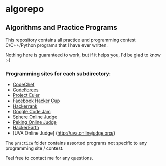 algorepo
========

Algorithms and Practice Programs
--------------------------------

This repository contains all practice and programming contest C/C++/Python programs that I have ever written. 

Nothing here is guaranteed to work, but if it helps you, I'd be glad to know :-)

### Programming sites for each subdirectory:

  * [CodeChef](http://codechef.com)
  * [CodeForces](http://codeforces.com/)
  * [Project Euler](http://projecteuler.net/)
  * [Facebook Hacker Cup](https://www.facebook.com/hackercup)
  * [Hackerrank](http://www.hackerrank.com)
  * [Google Code Jam](https://code.google.com/codejam/)
  * [Sphere Online Judge](http://www.spoj.pl/) 
  * [Peking Online Judge](http://poj.org/)
  * [HackerEarth](http://www.hackerearth.com/)
  * [UVA Online Judge] (http://uva.onlinejudge.org/) 

The `practice` folder contains assorted programs not specific to any programming site / contest.

Feel free to contact me for any questions. 


